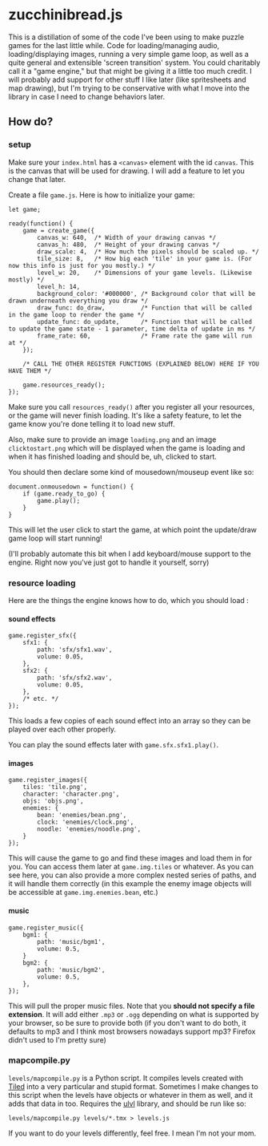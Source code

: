 # zucchinibread.js

This is a distillation of some of the code I've been using to make puzzle games for the last little while. Code for loading/managing audio, loading/displaying images, running a very simple game loop, as well as a quite general and extensible 'screen transition' system. You could charitably call it a "game engine," but that might be giving it a little too much credit. I will probably add support for other stuff I like later (like spritesheets and map drawing), but I'm trying to be conservative with what I move into the library in case I need to change behaviors later.

## How do?

### setup

Make sure your `index.html` has a `<canvas>` element with the id `canvas`. This is the canvas that will be used for drawing. I will add a feature to let you change that later.

Create a file `game.js`. Here is how to initialize your game:

```
let game;

ready(function() {
    game = create_game({
        canvas_w: 640,  /* Width of your drawing canvas */
        canvas_h: 480,  /* Height of your drawing canvas */
        draw_scale: 4,  /* How much the pixels should be scaled up. */
        tile_size: 8,   /* How big each 'tile' in your game is. (For now this info is just for you mostly.) */
        level_w: 20,    /* Dimensions of your game levels. (Likewise mostly) */
        level_h: 14,
        background_color: '#000000', /* Background color that will be drawn underneath everything you draw */
        draw_func: do_draw,          /* Function that will be called in the game loop to render the game */
        update_func: do_update,      /* Function that will be called to update the game state - 1 parameter, time delta of update in ms */
        frame_rate: 60,              /* Frame rate the game will run at */
    });

    /* CALL THE OTHER REGISTER FUNCTIONS (EXPLAINED BELOW) HERE IF YOU HAVE THEM */

    game.resources_ready();
});
```

Make sure you call `resources_ready()` after you register all your resources, or the game will never finish loading. It's like a safety feature, to let the game know you're done telling it to load new stuff.

Also, make sure to provide an image `loading.png` and an image `clicktostart.png` which will be displayed when the game is loading and when it has finished loading and should be, uh, clicked to start.

You should then declare some kind of mousedown/mouseup event like so:

```
document.onmousedown = function() {
    if (game.ready_to_go) {
        game.play();
    }
}
```

This will let the user click to start the game, at which point the update/draw game loop will start running!

(I'll probably automate this bit when I add keyboard/mouse support to the engine. Right now you've just got to handle it yourself, sorry)

### resource loading


Here are the things the engine knows how to do, which you should load :

#### sound effects

```
game.register_sfx({
    sfx1: {
        path: 'sfx/sfx1.wav',
        volume: 0.05,
    },
    sfx2: {
        path: 'sfx/sfx2.wav',
        volume: 0.05,
    },
    /* etc. */
});
```

This loads a few copies of each sound effect into an array so they can be played over each other properly.

You can play the sound effects later with `game.sfx.sfx1.play()`.

#### images

```
game.register_images({
    tiles: 'tile.png',
    character: 'character.png',
    objs: 'objs.png',
    enemies: {
        bean: 'enemies/bean.png',
        clock: 'enemies/clock.png',
        noodle: 'enemies/noodle.png',
    }
});
```

This will cause the game to go and find these images and load them in for you. You can access them later at `game.img.tiles` or whatever. As you can see here, you can also provide a more complex nested series of paths, and it will handle them correctly (in this example the enemy image objects will be accessible at `game.img.enemies.bean`, etc.)

#### music

```
game.register_music({
    bgm1: {
        path: 'music/bgm1',
        volume: 0.5,
    }
    bgm2: {
        path: 'music/bgm2',
        volume: 0.5,
    },
});
```

This will pull the proper music files. Note that you **should not specify a file extension**. It will add either `.mp3` or `.ogg` depending on what is supported by your browser, so be sure to provide both (if you don't want to do both, it defaults to mp3 and I think most browsers nowadays support mp3? Firefox didn't used to I'm pretty sure)

### mapcompile.py

`levels/mapcompile.py` is a Python script. It compiles levels created with [Tiled](https://mapeditor.org) into a very particular and stupid format. Sometimes I make changes to this script when the levels have objects or whatever in them as well, and it adds that data in too. Requires the [ulvl](https://ulvl.github.io/) library, and should be run like so:

```
levels/mapcompile.py levels/*.tmx > levels.js
```

If you want to do your levels differently, feel free. I mean I'm not your mom.
